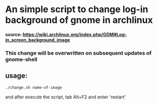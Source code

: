 # An simple script to change log-in background of gnome in archlinux
#### source: https://wiki.archlinux.org/index.php/GDM#Log-in_screen_background_image
### This change will be overwritten on subsequent updates of gnome-shell
## usage:
``` 
./change.sh name-of-image 
```
and after execute the script, tab Alt+F2 and enter 'restart'

